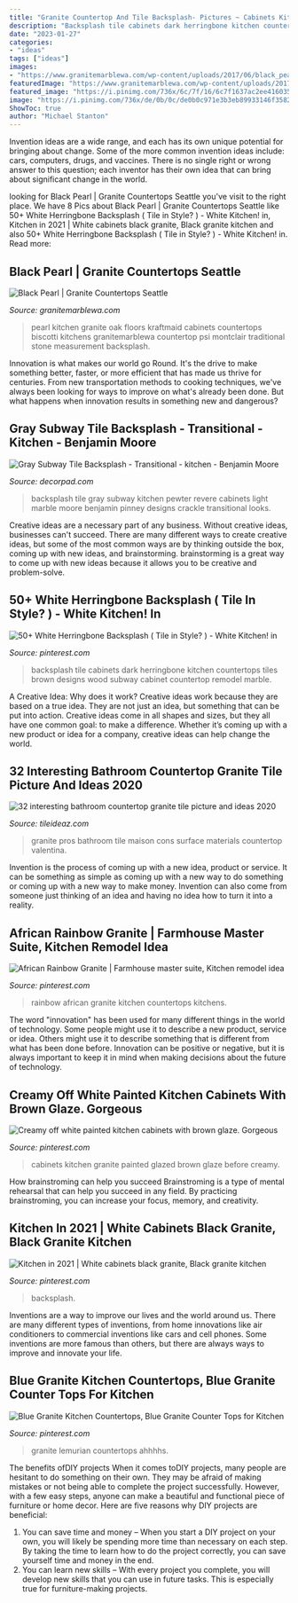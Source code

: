 ```yaml
---
title: "Granite Countertop And Tile Backsplash- Pictures ~ Cabinets Kitchen Granite Painted Glazed Brown Glaze Before Creamy"
description: "Backsplash tile cabinets dark herringbone kitchen countertops tiles brown designs wood subway cabinet countertop remodel marble"
date: "2023-01-27"
categories:
- "ideas"
tags: ["ideas"]
images:
- "https://www.granitemarblewa.com/wp-content/uploads/2017/06/black_pearl_kitchen_2.jpg"
featuredImage: "https://www.granitemarblewa.com/wp-content/uploads/2017/06/black_pearl_kitchen_2.jpg"
featured_image: "https://i.pinimg.com/736x/6c/7f/16/6c7f1637ac2ee416035e1f96ffe3c11f.jpg"
image: "https://i.pinimg.com/736x/de/0b/0c/de0b0c971e3b3eb89933146f35827dc1.jpg"
ShowToc: true
author: "Michael Stanton"
---
```



Invention ideas are a wide range, and each has its own unique potential for bringing about change. Some of the more common invention ideas include: cars, computers, drugs, and vaccines. There is no single right or wrong answer to this question; each inventor has their own idea that can bring about significant change in the world.

	

		
looking for Black Pearl | Granite Countertops Seattle you've visit to the right place. We have 8 Pics about Black Pearl | Granite Countertops Seattle like 50+ White Herringbone Backsplash ( Tile in Style? ) - White Kitchen! in, Kitchen in 2021 | White cabinets black granite, Black granite kitchen and also 50+ White Herringbone Backsplash ( Tile in Style? ) - White Kitchen! in. Read more:
		
    
## Black Pearl | Granite Countertops Seattle

<img loading=lazy src="https://www.granitemarblewa.com/wp-content/uploads/2017/06/black_pearl_kitchen_2.jpg" onerror="this.onerror=null;this.src='https://tse4.mm.bing.net/th?id=OIP.Y-Rt8vllPl_PhlIYhHAOoQHaFj&amp;pid=15.1';" alt="Black Pearl | Granite Countertops Seattle">

_Source: granitemarblewa.com_

>pearl kitchen granite oak floors kraftmaid cabinets countertops biscotti kitchens granitemarblewa countertop psi montclair traditional stone measurement backsplash. 

	

Innovation is what makes our world go Round. It's the drive to make something better, faster, or more efficient that has made us thrive for centuries. From new transportation methods to cooking techniques, we've always been looking for ways to improve on what's already been done. But what happens when innovation results in something new and dangerous?

    
## Gray Subway Tile Backsplash - Transitional - Kitchen - Benjamin Moore

<img loading=lazy src="https://cdn.decorpad.com/photos/2013/06/05/7ae15362a166.jpg" onerror="this.onerror=null;this.src='https://tse2.mm.bing.net/th?id=OIP.PfMJkwizoqbg3wf3kZ5DWwHaLG&amp;pid=15.1';" alt="Gray Subway Tile Backsplash - Transitional - kitchen - Benjamin Moore">

_Source: decorpad.com_

>backsplash tile gray subway kitchen pewter revere cabinets light marble moore benjamin pinney designs crackle transitional looks. 

	

Creative ideas are a necessary part of any business. Without creative ideas, businesses can't succeed. There are many different ways to create creative ideas, but some of the most common ways are by thinking outside the box, coming up with new ideas, and brainstorming. brainstorming is a great way to come up with new ideas because it allows you to be creative and problem-solve.

    
## 50+ White Herringbone Backsplash ( Tile In Style? ) - White Kitchen! In

<img loading=lazy src="https://i.pinimg.com/736x/73/4d/b6/734db61b74018e376a3e9354c2fa8174.jpg" onerror="this.onerror=null;this.src='https://tse3.mm.bing.net/th?id=OIP.bg9n6gBVYQ2w9Nn8c_0wPAHaLH&amp;pid=15.1';" alt="50+ White Herringbone Backsplash ( Tile in Style? ) - White Kitchen! in">

_Source: pinterest.com_

>backsplash tile cabinets dark herringbone kitchen countertops tiles brown designs wood subway cabinet countertop remodel marble. 

	

A Creative Idea: Why does it work?
Creative ideas work because they are based on a true idea. They are not just an idea, but something that can be put into action. Creative ideas come in all shapes and sizes, but they all have one common goal: to make a difference. Whether it’s coming up with a new product or idea for a company, creative ideas can help change the world.

    
## 32 Interesting Bathroom Countertop Granite Tile Picture And Ideas 2020

<img loading=lazy src="https://www.tileideaz.com/wp-content/uploads/2015/10/233.jpg" onerror="this.onerror=null;this.src='https://tse1.mm.bing.net/th?id=OIP.uW21HHwZAnULpCXHFx89wAHaFj&amp;pid=15.1';" alt="32 interesting bathroom countertop granite tile picture and ideas 2020">

_Source: tileideaz.com_

>granite pros bathroom tile maison cons surface materials countertop valentina. 

	

Invention is the process of coming up with a new idea, product or service. It can be something as simple as coming up with a new way to do something or coming up with a new way to make money. Invention can also come from someone just thinking of an idea and having no idea how to turn it into a reality.

    
## African Rainbow Granite | Farmhouse Master Suite, Kitchen Remodel Idea

<img loading=lazy src="https://i.pinimg.com/736x/51/b2/34/51b234f11dfdf60f88189b0b371eafd3.jpg" onerror="this.onerror=null;this.src='https://tse3.mm.bing.net/th?id=OIP.3Sq00qGcDPFXSZyeRZjROQHaJ3&amp;pid=15.1';" alt="African Rainbow Granite | Farmhouse master suite, Kitchen remodel idea">

_Source: pinterest.com_

>rainbow african granite kitchen countertops kitchens. 

	

The word "innovation" has been used for many different things in the world of technology. Some people might use it to describe a new product, service or idea. Others might use it to describe something that is different from what has been done before. Innovation can be positive or negative, but it is always important to keep it in mind when making decisions about the future of technology.

    
## Creamy Off White Painted Kitchen Cabinets With Brown Glaze. Gorgeous

<img loading=lazy src="https://i.pinimg.com/736x/6c/7f/16/6c7f1637ac2ee416035e1f96ffe3c11f.jpg" onerror="this.onerror=null;this.src='https://tse2.mm.bing.net/th?id=OIP.TYG0epfzajq5wRpVVeVq_QHaJ3&amp;pid=15.1';" alt="Creamy off white painted kitchen cabinets with brown glaze. Gorgeous">

_Source: pinterest.com_

>cabinets kitchen granite painted glazed brown glaze before creamy. 

	

How brainstroming can help you succeed
Brainstroming is a type of mental rehearsal that can help you succeed in any field. By practicing brainstroming, you can increase your focus, memory, and creativity.

    
## Kitchen In 2021 | White Cabinets Black Granite, Black Granite Kitchen

<img loading=lazy src="https://i.pinimg.com/736x/de/0b/0c/de0b0c971e3b3eb89933146f35827dc1.jpg" onerror="this.onerror=null;this.src='https://tse1.mm.bing.net/th?id=OIP.3cjpUQj5OxO6vBpJDjFbyQHaJ3&amp;pid=15.1';" alt="Kitchen in 2021 | White cabinets black granite, Black granite kitchen">

_Source: pinterest.com_

>backsplash. 

	

Inventions are a way to improve our lives and the world around us. There are many different types of inventions, from home innovations like air conditioners to commercial inventions like cars and cell phones. Some inventions are more famous than others, but there are always ways to improve and innovate your life.

    
## Blue Granite Kitchen Countertops, Blue Granite Counter Tops For Kitchen

<img loading=lazy src="https://i.pinimg.com/736x/ff/c5/99/ffc599c8f54a96578e4f51186be927e0.jpg" onerror="this.onerror=null;this.src='https://tse1.mm.bing.net/th?id=OIP.YGIP3TIxcV5x0OLCql6xgwHaEj&amp;pid=15.1';" alt="Blue Granite Kitchen Countertops, Blue Granite Counter Tops for Kitchen">

_Source: pinterest.com_

>granite lemurian countertops ahhhhs. 

	

The benefits ofDIY projects
When it comes toDIY projects, many people are hesitant to do something on their own. They may be afraid of making mistakes or not being able to complete the project successfully. However, with a few easy steps, anyone can make a beautiful and functional piece of furniture or home decor. Here are five reasons why DIY projects are beneficial: 
1. You can save time and money – When you start a DIY project on your own, you will likely be spending more time than necessary on each step. By taking the time to learn how to do the project correctly, you can save yourself time and money in the end. 
2. You can learn new skills – With every project you complete, you will develop new skills that you can use in future tasks. This is especially true for furniture-making projects.

